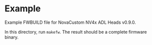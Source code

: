 # Example

Example FWBUILD file for NovaCustom NV4x ADL Heads v0.9.0.

In this directory, run `makefw`. The result should be a complete firmware binary.
